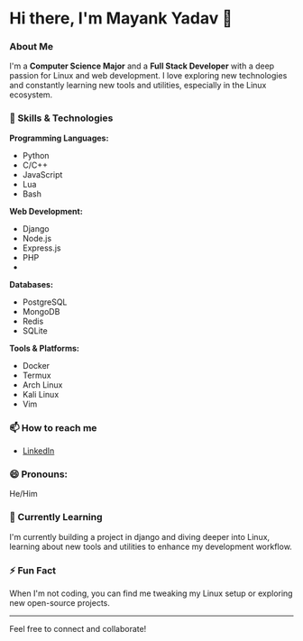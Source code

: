 <!--
**MayankGH7/MayankGH7** is a ✨ _special_ ✨ repository because its `README.md` (this file) appears on your GitHub profile.

Here are some ideas to get you started:

- 🔭 I’m currently working on ...
- 🌱 I’m currently learning ...
- 👯 I’m looking to collaborate on ...
- 🤔 I’m looking for help with ...
- 💬 Ask me about ...
- 📫 How to reach me: ...
- 😄 Pronouns: ...
- ⚡ Fun fact: ...
-->
# Hi there, I'm Mayank Yadav 👋

### About Me

I'm a **Computer Science Major** and a **Full Stack Developer** with a deep passion for Linux and web development. I love exploring new technologies and constantly learning new tools and utilities, especially in the Linux ecosystem.

### 🚀 Skills & Technologies

**Programming Languages:**
- Python
- C/C++
- JavaScript
- Lua
- Bash

**Web Development:**
- Django
- Node.js
- Express.js
- PHP
- 

**Databases:**
- PostgreSQL
- MongoDB
- Redis
- SQLite

**Tools & Platforms:**
- Docker
- Termux
- Arch Linux
- Kali Linux
- Vim

### 📫 How to reach me
- [LinkedIn](https://www.linkedin.com/in/yourusername)

### 😄 Pronouns:
He/Him
### 🌱 Currently Learning
I'm currently building a project in django and diving deeper into Linux, learning about new tools and utilities to enhance my development workflow.

### ⚡ Fun Fact
When I'm not coding, you can find me tweaking my Linux setup or exploring new open-source projects.

---

Feel free to connect and collaborate!
